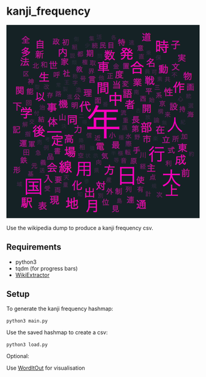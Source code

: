# kanji_frequency
![Visualisation](https://raw.githubusercontent.com/taixhi/kanji_frequency/master/Kanji%20Frequency.png)

Use the wikipedia dump to produce a kanji frequency csv.
## Requirements
* python3
* tqdm (for progress bars)
* [WikiExtractor](https://github.com/attardi/wikiextractor)

## Setup
To generate the kanji frequency hashmap:

`python3 main.py`

Use the saved hashmap to create a csv:

`python3 load.py`

Optional:

Use [WordItOut](https://worditout.com) for visualisation
